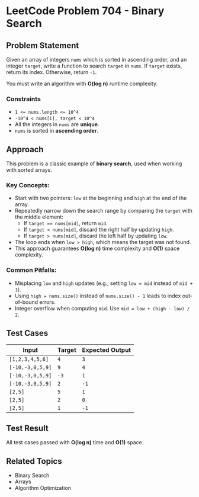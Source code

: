 # LeetCode Problem 704 - Binary Search

## Problem Statement

Given an array of integers `nums` which is sorted in ascending order, and an integer `target`, write a function to search `target` in `nums`. If `target` exists, return its index. Otherwise, return `-1`.

You must write an algorithm with **O(log n)** runtime complexity.

### Constraints

- `1 <= nums.length <= 10^4`
- `-10^4 < nums[i], target < 10^4`
- All the integers in `nums` are **unique**.
- `nums` is sorted in **ascending order**.

## Approach

This problem is a classic example of **binary search**, used when working with sorted arrays.

### Key Concepts:

- Start with two pointers: `low` at the beginning and `high` at the end of the array.
- Repeatedly narrow down the search range by comparing the `target` with the middle element:
  - If `target == nums[mid]`, return `mid`.
  - If `target < nums[mid]`, discard the right half by updating `high`.
  - If `target > nums[mid]`, discard the left half by updating `low`.
- The loop ends when `low > high`, which means the target was not found.
- This approach guarantees **O(log n)** time complexity and **O(1)** space complexity.

### Common Pitfalls:

- Misplacing `low` and `high` updates (e.g., setting `low = mid` instead of `mid + 1`).
- Using `high = nums.size()` instead of `nums.size() - 1` leads to index out-of-bound errors.
- Integer overflow when computing `mid`. Use `mid = low + (high - low) / 2`.

## Test Cases

| Input                  | Target | Expected Output |
|------------------------|--------|------------------|
| `[1,2,3,4,5,6]`        | `4`    | `3`              |
| `[-10,-3,0,5,9]`       | `9`    | `4`              |
| `[-10,-3,0,5,9]`       | `-3`   | `1`              |
| `[-10,-3,0,5,9]`       | `2`    | `-1`             |
| `[2,5]`                | `5`    | `1`              |
| `[2,5]`                | `2`    | `0`              |
| `[2,5]`                | `1`    | `-1`             |

## Test Result

All test cases passed with **O(log n)** time and **O(1)** space.

## Related Topics

- Binary Search
- Arrays
- Algorithm Optimization

